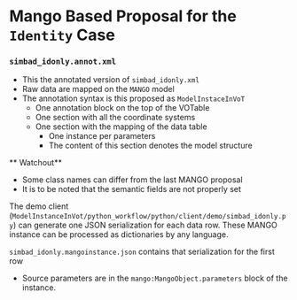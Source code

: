 # Mango Based Proposal for the `Identity` Case

### `simbad_idonly.annot.xml`
- This the annotated version of `simbad_idonly.xml`
- Raw data are mapped on the `MANGO` model
- The annotation syntax is this proposed as `ModelInstaceInVoT`
    - One annotation block on the top of the VOTable
    - One section with all the coordinate systems
    - One section with the mapping of the data table
        - One instance per parameters
        - The content of this section denotes the model structure
    
** Watchout** 
- Some class names can differ from the last MANGO proposal
- It is to be noted that the semantic fields are not properly set

The demo client (`ModelInstanceInVot/python_workflow/python/client/demo/simbad_idonly.py`) can generate one JSON serialization for each data row. These MANGO instance can be processed as dictionaries by any language. 
        
`simbad_idonly.mangoinstance.json` contains that serialization for the first row
- Source parameters are in the `mango:MangoObject.parameters` block of the instance.
